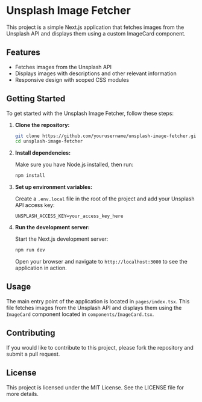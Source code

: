 # Unsplash Image Fetcher

This project is a simple Next.js application that fetches images from the Unsplash API and displays them using a custom ImageCard component.

## Features

- Fetches images from the Unsplash API
- Displays images with descriptions and other relevant information
- Responsive design with scoped CSS modules

## Getting Started

To get started with the Unsplash Image Fetcher, follow these steps:

1. **Clone the repository:**

   ```bash
   git clone https://github.com/yourusername/unsplash-image-fetcher.git
   cd unsplash-image-fetcher
   ```

2. **Install dependencies:**

   Make sure you have Node.js installed, then run:

   ```bash
   npm install
   ```

3. **Set up environment variables:**

   Create a `.env.local` file in the root of the project and add your Unsplash API access key:

   ```
   UNSPLASH_ACCESS_KEY=your_access_key_here
   ```

4. **Run the development server:**

   Start the Next.js development server:

   ```bash
   npm run dev
   ```

   Open your browser and navigate to `http://localhost:3000` to see the application in action.

## Usage

The main entry point of the application is located in `pages/index.tsx`. This file fetches images from the Unsplash API and displays them using the `ImageCard` component located in `components/ImageCard.tsx`.

## Contributing

If you would like to contribute to this project, please fork the repository and submit a pull request.

## License

This project is licensed under the MIT License. See the LICENSE file for more details.
